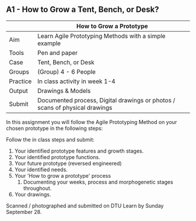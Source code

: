 ## A1 - How to Grow a Tent, Bench, or Desk?

|          |  How to Grow a Prototype   |
|----      |-----|
| Aim      | Learn Agile Prototyping Methods with a simple example  |
| Tools    | Pen and paper|
| Case     | Tent, Bench, or Desk |
| Groups   | (Group) 4 - 6 People |
| Practice | In class activity in week 1-4|
| Output   | Drawings & Models |
| Submit   | Documented process, Digital drawings or photos / scans of physical drawings |

In this assignment you will follow the Agile Prototyping Method on your chosen prototype in the following steps:

Follow the in class steps and submit:

1. Your identified prototype features and growth stages.
2. Your identified prototype functions.
3. Your future prototype (reversed engineered)
4. Your identified needs.
5. Your 'How to grow a prototype' process
    1. Documenting your weeks, process and morphogenetic stages throughout.
6. Your drawings.

Scanned / photographed and submitted on DTU Learn by Sunday September 28.

<!-- ### 1. Identify the functions
* Define the functions of a cup
* What features of a cup support these functions?

### 2. Ide

### 2. Feature variables
* Imagine a universal cup designing system;
  * The system could design any cup.
  * How would the features for different cups
  * What variables would these features have?
  * Could you define the range of the variables that could support any cup?
 
### 3. Out of order?
* Thinking procedurally, in what order would we apply those functions to the design?
* Can we find a universal 'pseudo' developmental sequence for any cup?
* Which feature would happen first?

### 4. Is is growing?
* Could we consider these functional variables to be a bit like the suppression and expression of genes in a growing organism?
-->

<!--
# A1 Future
![METHOD_01](https://github.com/timmcginley/Agile-Prototyping/assets/1415855/ac03d956-ba92-4f61-8026-1a3a81bf6086)

This part identifies the near, medium and long term future that will provide the future context of your groups agile prototype. Introduce Agile Principles and Processes
Identify artefact or system from contexts and its 'features'.

Detail:
* Define your [future design experience]
* Define your building sytem for your group - individually gather the challenges to this system and hwo you will support your group.

All work should be compiled into a single [markdown] document. This can be directly submitted on Learn, or better you could share a link to your groups own github repository. Please see this link on the parallel advnaced BIM course for information about using [github].

## Submission Details

A markDown File (called A1-Team-XX) that includes:

1. At least one paragraph for each future near mid and far (you will use these to generate needs in [A2])
1. A timeline diagram that tells us the year of the 3 futures
1. System selection
1. [Gene] System focus with justification
1. Project Selection and justification
1. Planet A or B focus wiht justification.


## Learning Objectives
1. Identify a building system or product that has or could address a current or emerging disciplinary problem in the architecture, engineering and construction industry.
8. Define the three horizons of a future scenario and explore the future of the AP.

-->

[future design experience]: /Agile/Concepts/DesignExperience
[Reverse engineer]: /Agile/Concepts/ReverseEngineer
[markdown]: /Agile/Concepts/MarkDown
[github]: /Agile/Concepts/Github
[A2]: /Agile/Assignments/A2
[Gene]: /Agile/Genes


